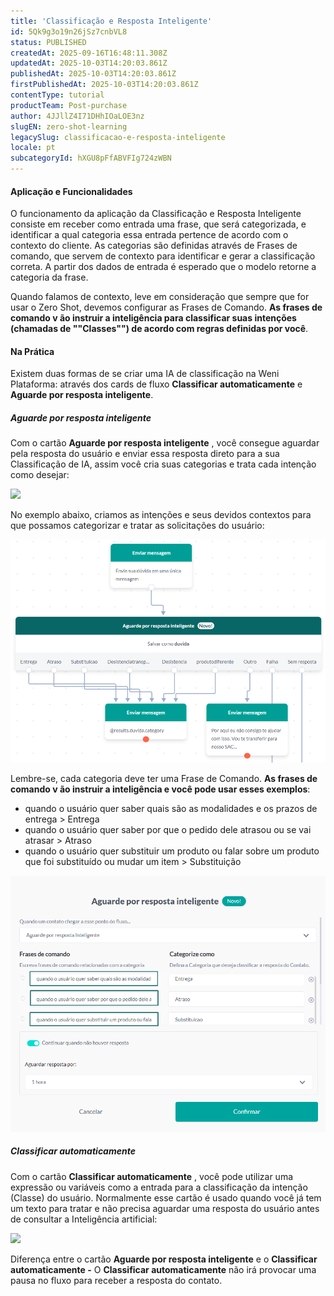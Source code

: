 ```yaml
---
title: 'Classificação e Resposta Inteligente'
id: 5Qk9g3o19n26jSz7cnbVL8
status: PUBLISHED
createdAt: 2025-09-16T16:48:11.308Z
updatedAt: 2025-10-03T14:20:03.861Z
publishedAt: 2025-10-03T14:20:03.861Z
firstPublishedAt: 2025-10-03T14:20:03.861Z
contentType: tutorial
productTeam: Post-purchase
author: 4JJllZ4I71DHhIOaLOE3nz
slugEN: zero-shot-learning
legacySlug: classificacao-e-resposta-inteligente
locale: pt
subcategoryId: hXGU8pFfABVFIg724zWBN
---
```


#### Aplicação e Funcionalidades

O funcionamento da aplicação da Classificação e Resposta Inteligente consiste em receber como entrada uma frase, que será categorizada, e identificar a qual categoria essa entrada pertence de acordo com o contexto do cliente. As categorias são definidas através de Frases de comando, que servem de contexto para identificar e gerar a classificação correta. A partir dos dados de entrada é esperado que o modelo retorne a categoria da frase.

Quando falamos de contexto, leve em consideração que sempre que for usar o Zero Shot, devemos configurar as Frases de Comando. **As frases de comando v ão instruir a inteligência para classificar suas intenções (chamadas de ""Classes"") de acordo com regras definidas por você**.

#### Na Prática

Existem duas formas de se criar uma IA de classificação na Weni Plataforma: através dos cards de fluxo **Classificar automaticamente** e **Aguarde por resposta inteligente**.

##### Aguarde por resposta inteligente

Com o cartão **Aguarde por resposta inteligente** , você consegue aguardar pela resposta do usuário e enviar essa resposta direto para a sua Classificação de IA, assim você cria suas categorias e trata cada intenção como desejar:

![](https://raw.githubusercontent.com/vtexdocs/help-center-content/refs/heads/main/docs/pt/tutorials/weni-by-vtex/fluxos/classificacao-e-resposta-inteligente_1.png)

No exemplo abaixo, criamos as intenções e seus devidos contextos para que possamos categorizar e tratar as solicitações do usuário:

![](https://raw.githubusercontent.com/vtexdocs/help-center-content/refs/heads/main/docs/pt/tutorials/weni-by-vtex/fluxos/classificacao-e-resposta-inteligente_2.png)

Lembre-se, cada categoria deve ter uma Frase de Comando. **As frases de comando v ão instruir a inteligência e você pode usar esses exemplos**:

- quando o usuário quer saber quais são as modalidades e os prazos de entrega > Entrega
- quando o usuário quer saber por que o pedido dele atrasou ou se vai atrasar > Atraso
- quando o usuário quer substituir um produto ou falar sobre um produto que foi substituído ou mudar um item > Substituição

![](https://raw.githubusercontent.com/vtexdocs/help-center-content/refs/heads/main/docs/pt/tutorials/weni-by-vtex/fluxos/classificacao-e-resposta-inteligente_3.png)

##### Classificar automaticamente

Com o cartão **Classificar automaticamente** , você pode utilizar uma expressão ou variáveis como a entrada para a classificação da intenção (Classe) do usuário. Normalmente esse cartão é usado quando você já tem um texto para tratar e não precisa aguardar uma resposta do usuário antes de consultar a Inteligência artificial:

![](https://raw.githubusercontent.com/vtexdocs/help-center-content/refs/heads/main/docs/pt/tutorials/weni-by-vtex/fluxos/classificacao-e-resposta-inteligente_4.png)

Diferença entre o cartão **Aguarde por resposta inteligente** e o **Classificar automaticamente -** O **Classificar automaticamente** não irá provocar uma pausa no fluxo para receber a resposta do contato.
